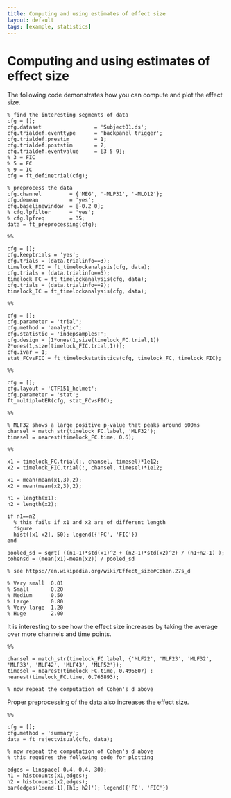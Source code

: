 ```yaml
---
title: Computing and using estimates of effect size
layout: default
tags: [example, statistics]
---
```


# Computing and using estimates of effect size

The following code demonstrates how you can compute and plot the effect size. 

	
	% find the interesting segments of data
	cfg = [];
	cfg.dataset                 = 'Subject01.ds';
	cfg.trialdef.eventtype      = 'backpanel trigger';
	cfg.trialdef.prestim        = 1;
	cfg.trialdef.poststim       = 2;
	cfg.trialdef.eventvalue     = [3 5 9];
	% 3 = FIC
	% 5 = FC
	% 9 = IC
	cfg = ft_definetrial(cfg);
	
	% preprocess the data
	cfg.channel         = {'MEG', '-MLP31', '-MLO12'};
	cfg.demean          = 'yes';
	cfg.baselinewindow  = [-0.2 0];
	% cfg.lpfilter      = 'yes';
	% cfg.lpfreq        = 35;
	data = ft_preprocessing(cfg);
	
	%%
	
	cfg = [];
	cfg.keeptrials = 'yes';
	cfg.trials = (data.trialinfo==3);
	timelock_FIC = ft_timelockanalysis(cfg, data);
	cfg.trials = (data.trialinfo==5);
	timelock_FC = ft_timelockanalysis(cfg, data);
	cfg.trials = (data.trialinfo==9);
	timelock_IC = ft_timelockanalysis(cfg, data);
	
	%%
	
	cfg = [];
	cfg.parameter = 'trial';
	cfg.method = 'analytic';
	cfg.statistic = 'indepsamplesT';
	cfg.design = [1*ones(1,size(timelock_FC.trial,1)) 2*ones(1,size(timelock_FIC.trial,1))];
	cfg.ivar = 1;
	stat_FCvsFIC = ft_timelockstatistics(cfg, timelock_FC, timelock_FIC);
	
	%%
	
	cfg = [];
	cfg.layout = 'CTF151_helmet';
	cfg.parameter = 'stat';
	ft_multiplotER(cfg, stat_FCvsFIC);
	
	%%
	
	% MLF32 shows a large positive p-value that peaks around 600ms
	chansel = match_str(timelock_FC.label, 'MLF32');
	timesel = nearest(timelock_FC.time, 0.6);
	
	%%
	
	x1 = timelock_FC.trial(:, chansel, timesel)*1e12;
	x2 = timelock_FIC.trial(:, chansel, timesel)*1e12;
	
	x1 = mean(mean(x1,3),2);
	x2 = mean(mean(x2,3),2);
	
	n1 = length(x1);
	n2 = length(x2);
	
	if n1==n2
	  % this fails if x1 and x2 are of different length
	  figure
	  hist([x1 x2], 50); legend({'FC', 'FIC'})
	end
	
	pooled_sd = sqrt( ((n1-1)*std(x1)^2 + (n2-1)*std(x2)^2) / (n1+n2-1) );
	cohensd = (mean(x1)-mean(x2)) / pooled_sd
	
	% see https://en.wikipedia.org/wiki/Effect_size#Cohen.27s_d
	
	% Very small  0.01
	% Small       0.20
	% Medium      0.50
	% Large       0.80
	% Very large  1.20
	% Huge        2.00
	

It is interesting to see how the effect size increases by taking the average over more channels and time points.

	
	
	%%
	
	chansel = match_str(timelock_FC.label, {'MLF22', 'MLF23', 'MLF32', 'MLF33', 'MLF42', 'MLF43', 'MLF52'});
	timesel = nearest(timelock_FC.time, 0.496607) : nearest(timelock_FC.time, 0.765893);
	
	% now repeat the computation of Cohen's d above

Proper preprocessing of the data also increases the effect size.

	
	%%
	
	cfg = [];
	cfg.method = 'summary';
	data = ft_rejectvisual(cfg, data);
	
	% now repeat the computation of Cohen's d above
	% this requires the following code for plotting
	
	edges = linspace(-0.4, 0.4, 30);
	h1 = histcounts(x1,edges);
	h2 = histcounts(x2,edges);
	bar(edges(1:end-1),[h1; h2]'); legend({'FC', 'FIC'})

